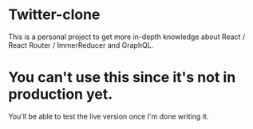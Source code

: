 # Twitter-clone

This is a personal project to get more in-depth knowledge about React / React Router / ImmerReducer and GraphQL.

# You can't use this since it's not in production yet.
You'll be able to test the live version once I'm done writing it.
